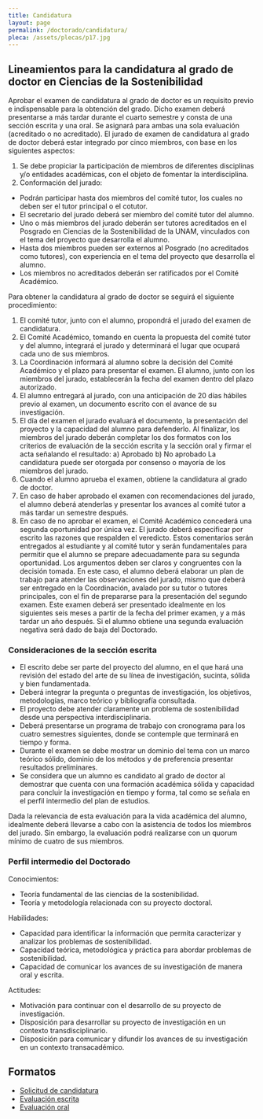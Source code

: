 ```yaml
---
title: Candidatura
layout: page
permalink: /doctorado/candidatura/
pleca: /assets/plecas/p17.jpg
---
```


## Lineamientos para la candidatura al grado de doctor en Ciencias de la Sostenibilidad

 
Aprobar el examen de candidatura al grado de doctor es un requisito previo e indispensable para la obtención del grado. Dicho examen deberá presentarse a más tardar durante el cuarto semestre y consta de una sección escrita y una oral. Se asignará para ambas una sola evaluación (acreditado o no acreditado).
El jurado de examen de candidatura al grado de doctor deberá estar integrado por cinco miembros, con base en los siguientes aspectos:
1. Se debe propiciar la participación de miembros de diferentes disciplinas y/o entidades académicas, con el objeto de fomentar la interdisciplina. 
2. Conformación del jurado:
 - Podrán participar hasta dos miembros del comité tutor, los cuales no deben ser el tutor principal o el cotutor. 
 - El secretario del jurado deberá ser miembro del comité tutor del alumno.
 - Uno o más miembros del jurado deberán ser tutores acreditados en el Posgrado en Ciencias de la Sostenibilidad de la UNAM, vinculados con el tema del proyecto que desarrolla el alumno.
 - Hasta dos miembros pueden ser externos al Posgrado (no acreditados como tutores), con experiencia en el tema del proyecto que desarrolla el alumno. 
 - Los miembros no acreditados deberán ser ratificados por el Comité Académico. 

Para obtener la candidatura al grado de doctor se seguirá el siguiente procedimiento:
1. El comité tutor, junto con el alumno, propondrá el jurado del examen de candidatura. 
2. El Comité Académico, tomando en cuenta la propuesta del comité tutor y del alumno, integrará el jurado y determinará el lugar que ocupará cada uno de sus miembros. 
3. La Coordinación informará al alumno sobre la decisión del Comité Académico y el plazo para presentar el examen. El alumno, junto con los miembros del jurado, establecerán la fecha del examen dentro del plazo autorizado. 
4. El alumno entregará al jurado, con una anticipación de 20 días hábiles previo al examen, un documento escrito con el avance de su investigación. 
5. El día del examen el jurado evaluará el documento, la presentación del proyecto y la capacidad del alumno para defenderlo. Al finalizar, los miembros del jurado deberán completar los dos formatos con los criterios de evaluación de la sección escrita y la sección oral y firmar el acta señalando el resultado: 
a) Aprobado 
b) No aprobado
La candidatura puede ser otorgada por consenso o mayoría de los miembros del jurado. 
6. Cuando el alumno aprueba el examen, obtiene la candidatura al grado de doctor. 
7. En caso de haber aprobado el examen con recomendaciones del jurado, el alumno deberá atenderlas y presentar los avances al comité tutor a más tardar un semestre después. 
8. En caso de no aprobar el examen, el Comité Académico concederá una segunda oportunidad por única vez. El jurado deberá especificar por escrito las razones que respalden el veredicto. Estos comentarios serán entregados al estudiante y al comité tutor y serán fundamentales para permitir que el alumno se prepare adecuadamente para su segunda oportunidad. Los argumentos deben ser claros y congruentes con la decisión tomada. En este caso, el alumno deberá elaborar un plan de trabajo para atender las observaciones del jurado, mismo que deberá ser entregado en la Coordinación, avalado por su tutor o tutores principales, con el fin de prepararse para la presentación del segundo examen. Este examen deberá ser presentado idealmente en los siguientes seis meses a partir de la fecha del primer examen, y a más tardar un año después. Si el alumno obtiene una segunda evaluación negativa será dado de baja del Doctorado.

### Consideraciones de la sección escrita
 - El escrito debe ser parte del proyecto del alumno, en el que hará una revisión del estado del arte de su línea de investigación, sucinta, sólida y bien fundamentada. 
 - Deberá integrar la pregunta o preguntas de investigación, los objetivos, metodologías, marco teórico y bibliografía consultada.
 - El proyecto debe atender claramente un problema de sostenibilidad desde una perspectiva interdisciplinaria.
 - Deberá presentarse un programa de trabajo con cronograma para los cuatro semestres siguientes, donde se contemple que terminará en tiempo y forma.
 - Durante el examen se debe mostrar un dominio del tema con un marco teórico sólido, dominio de los métodos y de preferencia presentar resultados preliminares. 
 - Se considera que un alumno es candidato al grado de doctor al demostrar que cuenta con una formación académica sólida y capacidad para concluir la investigación en tiempo y forma, tal como se señala en el perfil intermedio del plan de estudios.

Dada la relevancia de esta evaluación para la vida académica del alumno, idealmente deberá llevarse a cabo con la asistencia de todos los miembros del jurado. Sin embargo, la evaluación podrá realizarse con un quorum mínimo de cuatro de sus miembros.


### Perfil intermedio del Doctorado

Conocimientos:
 - Teoría fundamental de las ciencias de la sostenibilidad.
 - Teoría y metodología relacionada con su proyecto doctoral. 

Habilidades:
 - Capacidad para identificar la información que permita caracterizar y analizar los problemas de sostenibilidad. 
 - Capacidad teórica, metodológica y práctica para abordar problemas de sostenibilidad.
 - Capacidad de comunicar los avances de su investigación de manera oral y escrita.

Actitudes:
 - Motivación para continuar con el desarrollo de su proyecto de investigación.
 - Disposición para desarrollar su proyecto de investigación en un contexto transdisciplinario. 
 - Disposición para comunicar y difundir los avances de su investigación en un contexto transacadémico.

## Formatos

 - [Solicitud de candidatura](/assets/formatos/doctorado/solicitud-jurado-candidatura.docx)
 - [Evaluación escrita](/assets/docs/evaluacion_escrita_candidatura.pdf)
 - [Evaluación oral](/assets/docs/evaluacion_oral_candidatura.pdf)
